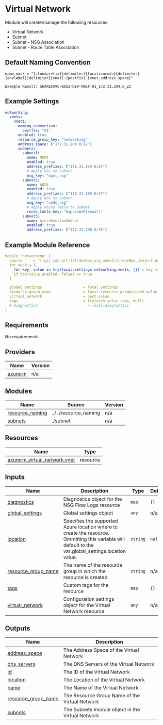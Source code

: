 # Virtual Network

Module will create/manage the following resources:
* Virtual Network
* Subnet
* Subnet - NSG Association
* Subnet - Route Table Association

## Default Naming Convention
```
name_mask = "{cloudprefix}{delimiter}{locationcode}{delimiter}{envlabel}{delimiter}{vnet}-{postfix}_{vnet_address_space}"

Example Result: SHAREDSVC-EUS2-DEV-VNET-01_172.31.204.0_22
```

## Example Settings
```yaml
networking:  
  vnets:
    vnet1:
      naming_convention:
        postfix: "01"
      enabled: true
      resource_group_key: "networking"
      address_space: ["172.31.204.0/22"]
      subnets:
        subnet1:                 
          name: MGMT
          enabled: true
          address_prefixes: ["172.31.204.0/24"]
          # Apply NSG to Subnet
          nsg_key: "mgmt_nsg"
        subnet2:
          name: ADDS
          enabled: true
          address_prefixes: ["172.31.205.0/24"]
          # Apply NSG to Subnet
          nsg_key: "adds_nsg"
          # Apply Route Table to Subnet
          route_table_key: "bypassAzFirewall"
        subnet3:
          name: AzureBastionSubnet
          enabled: true
          address_prefixes: ["172.31.206.0/26"]
```

## Example Module Reference

```yaml
module "networking" {
  source     = "[[git_ssh_url]]/[[devOps_org_name]]/[[devOps_project_name]]/[[devOps_repo_name]]//modules/networking/virtual_network"
  for_each = {
    for key, value in try(local.settings.networking.vnets, {}) : key => value
    if try(value.enabled, false) == true
  }

  global_settings                   = local.settings
  resource_group_name               = local.resource_groups[each.value.resource_group_key].name
  virtual_network                   = each.value
  tags                              = try(each.value.tags, null)
  # diagnostics                       = local.diagnostics
}
```

<!-- BEGIN_TF_DOCS -->
## Requirements

No requirements.

## Providers

| Name | Version |
|------|---------|
| <a name="provider_azurerm"></a> [azurerm](#provider\_azurerm) | n/a |

## Modules

| Name | Source | Version |
|------|--------|---------|
| <a name="module_resource_naming"></a> [resource\_naming](#module\_resource\_naming) | ../../resource_naming | n/a |
| <a name="module_subnets"></a> [subnets](#module\_subnets) | ./subnet | n/a |

## Resources

| Name | Type |
|------|------|
| [azurerm_virtual_network.vnet](https://registry.terraform.io/providers/hashicorp/azurerm/latest/docs/resources/virtual_network) | resource |

## Inputs

| Name | Description | Type | Default | Required |
|------|-------------|------|---------|:--------:|
| <a name="input_diagnostics"></a> [diagnostics](#input\_diagnostics) | Diagnostics object for the NSG Flow Logs resource | `map` | `{}` | no |
| <a name="input_global_settings"></a> [global\_settings](#input\_global\_settings) | Global settings object | `any` | n/a | yes |
| <a name="input_location"></a> [location](#input\_location) | Specifies the supported Azure location where to create the resource. Ommitting this variable will default to the var.global\_settings.location value. | `string` | `null` | no |
| <a name="input_resource_group_name"></a> [resource\_group\_name](#input\_resource\_group\_name) | The name of the resource group in which the resource is created | `string` | n/a | yes |
| <a name="input_tags"></a> [tags](#input\_tags) | Custom tags for the resource | `map` | `{}` | no |
| <a name="input_virtual_network"></a> [virtual\_network](#input\_virtual\_network) | Configuration settings object for the Virtual Network resource | `any` | n/a | yes |

## Outputs

| Name | Description |
|------|-------------|
| <a name="output_address_space"></a> [address\_space](#output\_address\_space) | The Address Space of the Virtual Network |
| <a name="output_dns_servers"></a> [dns\_servers](#output\_dns\_servers) | The DNS Servers of the Virtual Network |
| <a name="output_id"></a> [id](#output\_id) | The ID of the Virtual Network |
| <a name="output_location"></a> [location](#output\_location) | The Location of the Virtual Network |
| <a name="output_name"></a> [name](#output\_name) | The Name of the Virtual Network |
| <a name="output_resource_group_name"></a> [resource\_group\_name](#output\_resource\_group\_name) | The Resource Group Name of the Virtual Network |
| <a name="output_subnets"></a> [subnets](#output\_subnets) | The Subnets module object in the Virtual Network |
<!-- END_TF_DOCS -->